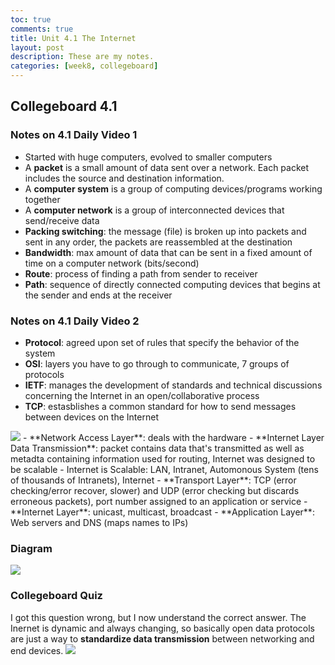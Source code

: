 ```yaml
---
toc: true
comments: true
title: Unit 4.1 The Internet
layout: post
description: These are my notes.
categories: [week8, collegeboard]
---
```


## Collegeboard 4.1

### Notes on 4.1 Daily Video 1
- Started with huge computers, evolved to smaller computers
- A **packet** is a small amount of data sent over a network. Each packet includes the source and destination information.
- A **computer system** is a group of computing devices/programs working together
- A **computer network** is a group of interconnected devices that send/receive data
- **Packing switching**: the message (file) is broken up into packets and sent in any order, the packets are reassembled at the destination
- **Bandwidth**: max amount of data that can be sent in a fixed amount of time on a computer network (bits/second)
- **Route**: process of finding a path from sender to receiver
- **Path**: sequence of directly connected computing devices that begins at the sender and ends at the receiver

### Notes on 4.1 Daily Video 2
- **Protocol**: agreed upon set of rules that specify the behavior of the system
- **OSI**: layers you have to go through to communicate, 7 groups of protocols
- **IETF**: manages the development of standards and technical discussions concerning the Internet in an open/collaborative process
- **TCP**: estasblishes a common standard for how to send messages between devices on the Internet
<img src="{{site.baseurl}}/images/week8collegeboard1.jpg">
- **Network Access Layer**: deals with the hardware
- **Internet Layer Data Transmission**: packet contains data that's transmitted as well as metadta containing information used for routing, Internet was designed to be scalable
- Internet is Scalable: LAN, Intranet, Automonous System (tens of thousands of Intranets), Internet
- **Transport Layer**: TCP (error checking/error recover, slower) and UDP (error checking but discards erroneous packets), port number assigned to an application or service
- **Internet Layer**: unicast, multicast, broadcast
- **Application Layer**: Web servers and DNS (maps names to IPs)

### Diagram
<img src="{{site.baseurl}}/images/week8model.jpg">

### Collegeboard Quiz
I got this question wrong, but I now understand the correct answer. The Inernet is dynamic and always changing, so basically open data protocols are just a way to **standardize data transmission** between networking and end devices.
<img src="{{site.baseurl}}/images/week8quiz.jpg">